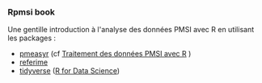### Rpmsi book

Une gentille introduction à l'analyse des données PMSI avec R en utilisant les packages :

-   [pmeasyr](https://github.com/GuillaumePressiat/pmeasyr) (cf [Traitement des données PMSI avec R](https://guillaumepressiat.github.io/pmeasyr-book/) )
-   [referime](https://github.com/NamikTaright/referime)
-   [tidyverse](https://www.tidyverse.org/) ([R for Data Science](https://r4ds.had.co.nz/))

